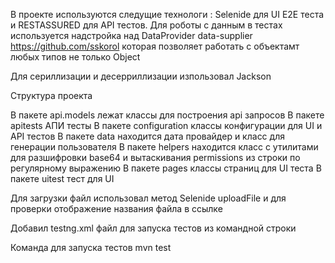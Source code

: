 В проекте используются следущие технологи :
Selenide для UI E2E теста и RESTASSURED для API тестов.
Для роботы с данным в тестах используется надстройка над 
DataProvider data-supplier https://github.com/sskorol которая
позволяет работать с объектамт любых типов не только Object

Для сериллизации и десерриллизации изпользовал Jackson

Структура проекта

В пакете api.models лежат классы для построения api запросов
В пакете apitests АПИ тесты
В пакете configuration классы конфигурации для UI и API тестов
В пакете data находится дата провайдер и класс для генерации пользователя
В пакете helpers находится класс с утилитами для разшифровки base64 и вытаскивания
permissions из строки по регулярному выражению
В пакете pages классы страниц для UI теста
В пакете uitest тест для UI

Для загрузки файл использовал метод Selenide uploadFile и для проверки
отображение названия файла в ссылке 

Добавил testng.xml файл для запуска тестов из командной строки  

Команда для запуска тестов mvn test 